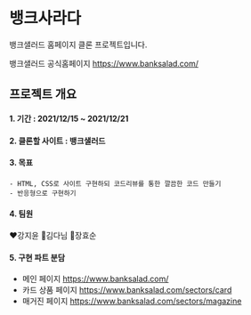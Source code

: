 # 뱅크사라다
뱅크샐러드 홈페이지 클론 프로젝트입니다.

뱅크샐러드 공식홈페이지 https://www.banksalad.com/

## 프로젝트 개요
#### 1. 기간 : 2021/12/15 ~ 2021/12/21
#### 2. 클론할 사이트 : 뱅크샐러드
#### 3. 목표
    - HTML, CSS로 사이트 구현하되 코드리뷰를 통한 깔끔한 코드 만들기
    - 반응형으로 구현하기
#### 4. 팀원
❤️강지윤
🧡김다님
💛장효순

#### 5. 구현 파트 분담
- 메인 페이지 https://www.banksalad.com/
- 카드 상품 페이지 https://www.banksalad.com/sectors/card
- 매거진 페이지 https://www.banksalad.com/sectors/magazine

